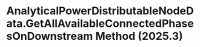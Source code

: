 # AnalyticalPowerDistributableNodeData.GetAllAvailableConnectedPhasesOnDownstream Method (2025.3)

﻿